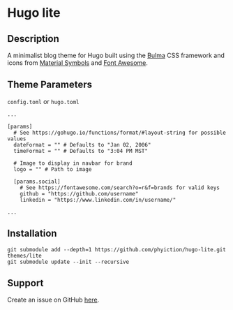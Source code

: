 # Hugo lite

## Description
A minimalist blog theme for Hugo built using the [Bulma](https://bulma.io/) 
CSS framework and icons from [Material Symbols](https://fonts.google.com/icons) 
and [Font Awesome](https://fontawesome.com/).

## Theme Parameters

`config.toml` or `hugo.toml`

```
...

[params]
  # See https://gohugo.io/functions/format/#layout-string for possible values
  dateFormat = "" # Defaults to "Jan 02, 2006" 
  timeFormat = "" # Defaults to "3:04 PM MST"

  # Image to display in navbar for brand
  logo = "" # Path to image

  [params.social]
    # See https://fontawesome.com/search?o=r&f=brands for valid keys
    github = "https://github.com/username"
    linkedin = "https://www.linkedin.com/in/username/"

...
```

## Installation

```
git submodule add --depth=1 https://github.com/phyiction/hugo-lite.git themes/lite
git submodule update --init --recursive
```

## Support

Create an issue on GitHub [here](https://github.com/phyiction/hugo-lite/issues/new). 